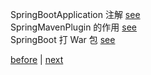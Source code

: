 SpringBootApplication 注解 [see](3/1.md)  
SpringMavenPlugin 的作用 [see](3/2.md)  
SpringBoot 打 War 包 [see](3/3.md)  

[before](2.md) | [next](4.md)  